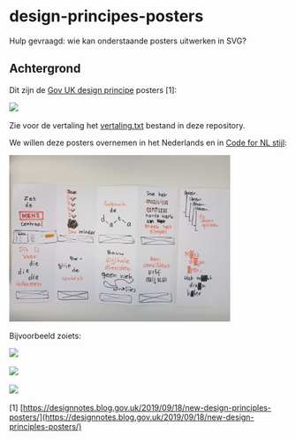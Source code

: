 # design-principes-posters

Hulp gevraagd: wie kan onderstaande posters uitwerken in SVG?

## Achtergrond

Dit zijn de [Gov UK design principe](https://www.gov.uk/guidance/government-design-principles) posters [1]:

<kbd><img src="https://github.com/codefornl/design-principes-posters/assets/1716809/914fc692-099c-4461-9867-ab6c6733b9a6" width="400px"></kbd>

Zie voor de vertaling het [vertaling.txt](vertaling.txt) bestand in deze repository.

We willen deze posters overnemen in het Nederlands en in <a href="https://www.codefor.nl">Code for NL stijl</a>:

<kbd><img src="https://github.com/codefornl/design-principes-posters/blob/main/IMG_20240627_140536.jpg?raw=true" width="400px"></kbd>

Bijvoorbeeld zoiets:

<kbd><img src="https://github.com/codefornl/design-principes-posters/assets/1716809/7ed5c509-1091-467e-baa9-5f15460e5e11" width="400px"></kbd>

<kbd><img src="https://github.com/codefornl/design-principes-posters/assets/1716809/741cca00-722e-4e4b-8665-97029fbddea0" width="400px"></kbd>

<kbd><img src="https://github.com/codefornl/design-principes-posters/assets/1716809/fa9d22ab-d9d3-4c04-a272-b5c7d0ca439e" width="400px"></kbd>

[1] [https://designnotes.blog.gov.uk/2019/09/18/new-design-principles-posters/](https://designnotes.blog.gov.uk/2019/09/18/new-design-principles-posters/)
